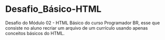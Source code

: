 # Desafio_Básico-HTML
Desafio do Módulo 02 - HTML Básico do curso Programador BR, esse que consiste no aluno recriar um arquivo de um currículo usando apenas conceitos básicos do HTML.
